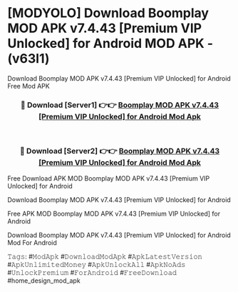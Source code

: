 # [MODYOLO] Download Boomplay MOD APK v7.4.43 [Premium VIP Unlocked] for Android MOD APK - (v63l1)
Download Boomplay MOD APK v7.4.43 [Premium VIP Unlocked] for Android Free Mod APK

<div align="center">
<h3>🔴 Download [Server1] 👉👉 <a href="https://apk-comot.site?title=Boomplay_MOD_APK_v7.4.43_[Premium_VIP_Unlocked]_for_Android">Boomplay MOD APK v7.4.43 [Premium VIP Unlocked] for Android Mod Apk</a></h3><br>

<h3>🔴 Download [Server2] 👉👉 <a href="https://apk-comot.site?title=Boomplay_MOD_APK_v7.4.43_[Premium_VIP_Unlocked]_for_Android">Boomplay MOD APK v7.4.43 [Premium VIP Unlocked] for Android Mod Apk</a></h3>
</div>


Free Download APK MOD Boomplay MOD APK v7.4.43 [Premium VIP Unlocked] for Android

Download Boomplay MOD APK v7.4.43 [Premium VIP Unlocked] for Android 

Free APK MOD Boomplay MOD APK v7.4.43 [Premium VIP Unlocked] for Android 

Download Boomplay MOD APK v7.4.43 [Premium VIP Unlocked] for Android Mod For Android

𝚃𝚊𝚐𝚜: #𝙼𝚘𝚍𝙰𝚙𝚔 #𝙳𝚘𝚠𝚗𝚕𝚘𝚊𝚍𝙼𝚘𝚍𝙰𝚙𝚔 #𝙰𝚙𝚔𝙻𝚊𝚝𝚎𝚜𝚝𝚅𝚎𝚛𝚜𝚒𝚘𝚗 #𝙰𝚙𝚔𝚄𝚗𝚕𝚒𝚖𝚒𝚝𝚎𝚍𝙼𝚘𝚗𝚎𝚢 #𝙰𝚙𝚔𝚄𝚗𝚕𝚘𝚌𝚔𝙰𝚕𝚕 #𝙰𝚙𝚔𝙽𝚘𝙰𝚍𝚜 #𝚄𝚗𝚕𝚘𝚌𝚔𝙿𝚛𝚎𝚖𝚒𝚞𝚖 #𝙵𝚘𝚛𝙰𝚗𝚍𝚛𝚘𝚒𝚍 #𝙵𝚛𝚎𝚎𝙳𝚘𝚠𝚗𝚕𝚘𝚊𝚍 #home_design_mod_apk
